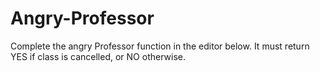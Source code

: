 # Angry-Professor
Complete the angry Professor function in the editor below. It must return YES if class is cancelled, or NO otherwise.
